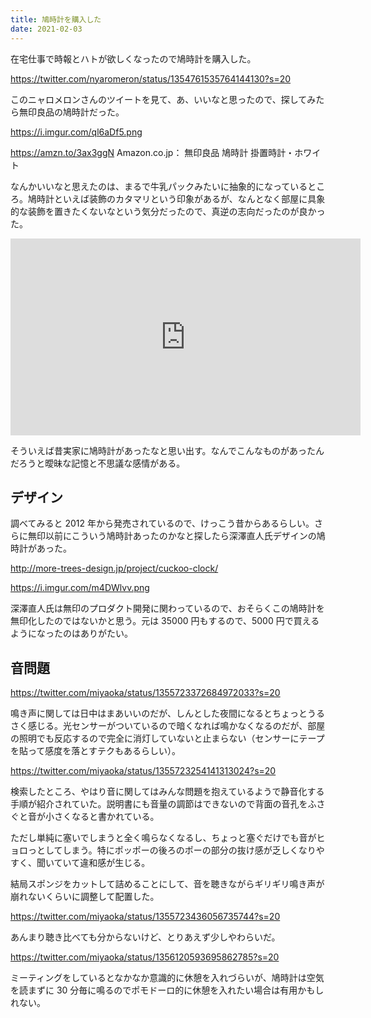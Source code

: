 ```yaml
---
title: 鳩時計を購入した
date: 2021-02-03
---
```


在宅仕事で時報とハトが欲しくなったので鳩時計を購入した。

https://twitter.com/nyaromeron/status/1354761535764144130?s=20

このニャロメロンさんのツイートを見て、あ、いいなと思ったので、探してみたら無印良品の鳩時計だった。

https://i.imgur.com/ql6aDf5.png

https://amzn.to/3ax3ggN
Amazon.co.jp： 無印良品 鳩時計 掛置時計・ホワイト

なんかいいなと思えたのは、まるで牛乳パックみたいに抽象的になっているところ。鳩時計といえば装飾のカタマリという印象があるが、なんとなく部屋に具象的な装飾を置きたくないなという気分だったので、真逆の志向だったのが良かった。

<iframe width="560" height="315" src="https://www.youtube.com/embed/7ygh5f-B99A" frameborder="0" allow="accelerometer; autoplay; clipboard-write; encrypted-media; gyroscope; picture-in-picture" allowfullscreen></iframe>

そういえば昔実家に鳩時計があったなと思い出す。なんでこんなものがあったんだろうと曖昧な記憶と不思議な感情がある。

## デザイン

調べてみると 2012 年から発売されているので、けっこう昔からあるらしい。さらに無印以前にこういう鳩時計あったのかなと探したら深澤直人氏デザインの鳩時計があった。

http://more-trees-design.jp/project/cuckoo-clock/

https://i.imgur.com/m4DWlvv.png

深澤直人氏は無印のプロダクト開発に関わっているので、おそらくこの鳩時計を無印化したのではないかと思う。元は 35000 円もするので、5000 円で買えるようになったのはありがたい。

## 音問題

https://twitter.com/miyaoka/status/1355723372684972033?s=20

鳴き声に関しては日中はまあいいのだが、しんとした夜間になるとちょっとうるさく感じる。光センサーがついているので暗くなれば鳴かなくなるのだが、部屋の照明でも反応するので完全に消灯していないと止まらない（センサーにテープを貼って感度を落とすテクもあるらしい）。

https://twitter.com/miyaoka/status/1355723254141313024?s=20

検索したところ、やはり音に関してはみんな問題を抱えているようで静音化する手順が紹介されていた。説明書にも音量の調節はできないので背面の音孔をふさぐと音が小さくなると書かれている。

ただし単純に塞いでしまうと全く鳴らなくなるし、ちょっと塞ぐだけでも音がヒョロっとしてしまう。特にポッポーの後ろのポーの部分の抜け感が乏しくなりやすく、聞いていて違和感が生じる。

結局スポンジをカットして詰めることにして、音を聴きながらギリギリ鳴き声が崩れないくらいに調整して配置した。

https://twitter.com/miyaoka/status/1355723436056735744?s=20

あんまり聴き比べても分からないけど、とりあえず少しやわらいだ。

https://twitter.com/miyaoka/status/1356120593695862785?s=20

ミーティングをしているとなかなか意識的に休憩を入れづらいが、鳩時計は空気を読まずに 30 分毎に鳴るのでポモドーロ的に休憩を入れたい場合は有用かもしれない。
